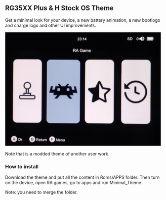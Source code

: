 ## RG35XX Plus & H Stock OS Theme
Get a minimal look for your device, a new battery animation, a new bootlogo and charge logo and other UI improvements.

<img src=Imgs/img.png></img>

Note that is a modded theme of another user work.
### How to install

Download the theme and put all the content in Roms/APPS folder. 
Then turn on the device, open RA games, go to apps and run Minimal_Theme.

Note: you need to merge the folder.
